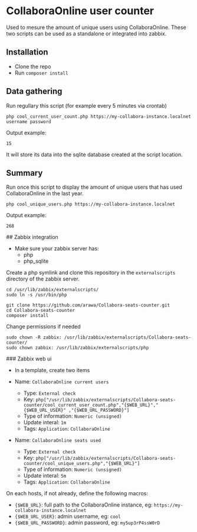 # CollaboraOnline user counter

Used to mesure the amount of unique users using CollaboraOnline.
These two scripts can be used as a standalone or integrated into zabbix.

## Installation
- Clone the repo
- Run `composer install`

## Data gathering

Run regullary this script (for example every 5 minutes via crontab)

```
php cool_current_user_count.php https://my-collabora-instance.localnet username password
```
Output example:
```
15
```

It will store its data into the sqlite database created at the script location.

## Summary

Run once this script to display the amount of unique users that has used CollaboraOnline in the last year.

```
php cool_unique_users.php https://my-collabora-instance.localnet
```
Output example:
```
268
```

## Zabbix integration
- Make sure your zabbix server has:
  - php
  - php_sqlite

Create a php symlink and clone this repository in the `externalscripts` directory of the zabbix server.

```
cd /usr/lib/zabbix/externalscripts/
sudo ln -s /usr/bin/php
```
```
git clone https://github.com/arawa/Collabora-seats-counter.git
cd Collabora-seats-counter
composer install
```
Change permissions if needed
```
sudo chown -R zabbix: /usr/lib/zabbix/externalscripts/Collabora-seats-counter/
sudo chown zabbix: /usr/lib/zabbix/externalscripts/php
```

### Zabbix web ui

- In a template, create two items

- Name: `CollaboraOnline current users`
  - Type: `External check`
  - Key: `php["/usr/lib/zabbix/externalscripts/Collabora-seats-counter/cool_current_user_count.php","{$WEB_URL}","{$WEB_URL_USER}" ,"{$WEB_URL_PASSWORD}"]`
  - Type of information: `Numeric (unsigned)`
  - Update interal: `1m`
  - Tags: `Application`: `CollaboraOnline`

- Name: `CollaboraOnline seats used`
  - Type: `External check`
  - Key: `php["/usr/lib/zabbix/externalscripts/Collabora-seats-counter/cool_unique_users.php","{$WEB_URL}"]`
  - Type of information: `Numeric (unsigned)`
  - Update interal: `5m`
  - Tags: `Application`: `CollaboraOnline`

On each hosts, if not already, define the following macros:
- `{$WEB_URL}`: full path to the CollaboraOnline instance, eg: `https://my-collabora-instance.localnet`
- `{$WEB_URL_USER}`: admin username, eg: `cool`
- `{$WEB_URL_PASSWORD}`: admin password, eg: `my5up3rP4ssW0rD`